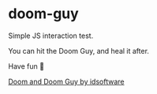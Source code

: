 # doom-guy

Simple JS interaction test.

You can hit the Doom Guy, and heal it after.

Have fun 🥳

[Doom and Doom Guy by idsoftware](https://www.idsoftware.com/en-gb)
